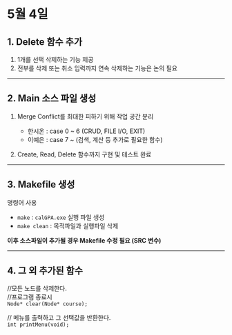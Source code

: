 # 5월 4일

## **1. Delete 함수 추가**
1. 1개를 선택 삭제하는 기능 제공
2. 전부를 삭제 또는 취소 입력까지 연속 삭제하는 기능은 논의 필요
---

## **2. Main 소스 파일 생성**

1. Merge Conflict를 최대한 피하기 위해 작업 공간 분리
   - 한시온 : case 0 ~ 6 (CRUD, FILE I/O, EXIT)
   - 이예은 : case 7 ~   (검색, 계산 등 추가로 필요한 함수)

2. Create, Read, Delete 함수까지 구현 및 테스트 완료
---

## **3. Makefile 생성**
명령어 사용

- `make` : `calGPA.exe` 실행 파일 생성
- `make clean` : 목적파일과 실행파일 삭제

**이후 소스파일이 추가될 경우 Makefile 수정 필요 (SRC 변수)**

---
## **4. 그 외 추가된 함수**
//모든 노드를 삭제한다.   
//프로그램 종료시   
`Node* clear(Node* course);`

// 메뉴를 출력하고 그 선택값을 반환한다.   
`int printMenu(void);`